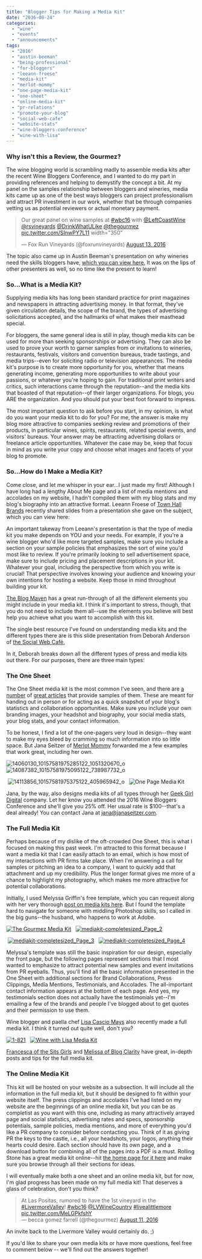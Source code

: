 ```yaml
---
title: "Blogger Tips for Making a Media Kit"
date: "2016-08-24"
categories: 
  - "wine"
  - "events"
  - "announcements"
tags: 
  - "2016"
  - "austin-beeman"
  - "being-professional"
  - "for-bloggers"
  - "leeann-froese"
  - "media-kit"
  - "merlot-mommy"
  - "one-page-media-kit"
  - "one-sheet"
  - "online-media-kit"
  - "pr-relations"
  - "promote-your-blog"
  - "social-web-cafe"
  - "website-stats"
  - "wine-bloggers-conference"
  - "wine-with-lisa"
---
```


### **Why isn't this a Review, the Gourmez?**

The wine blogging world is scrambling madly to assemble media kits after the recent Wine Bloggers Conference, and I wanted to do my part in providing references and helping to demystify the concept a bit. At my panel on the samples relationship between bloggers and wineries, media kits came up as one of the best ways bloggers can project professionalism and attract PR investment in our work, whether that be through companies vetting us as potential reviewers or actual monetary payment.

<blockquote class="twitter-tweet"><p dir="ltr" lang="en">Our great panel on wine samples at <a href="https://twitter.com/hashtag/wbc16?src=hash">#wbc16</a> with <a href="https://twitter.com/LeftCoastWine">@LeftCoastWine</a> <a href="https://twitter.com/rsvineyards">@rsvineyards</a> <a href="https://twitter.com/DrinkWhatULike">@DrinkWhatULike</a> <a href="https://twitter.com/thegourmez">@thegourmez</a> <a href="https://t.co/SInwPY7L11">pic.twitter.com/SInwPY7L11</a> width="350"</p>— Fox Run Vineyards (@foxrunvineyards) <a href="https://twitter.com/foxrunvineyards/status/764519111464452101">August 13, 2016</a></blockquote>

The topic also came up in Austin Beeman's presentation on why wineries need the skills bloggers have, [which you can view here.](https://youtu.be/3tg5wRJ3dOM) It was on the lips of other presenters as well, so no time like the present to learn!

### **So…What is a Media Kit?**

Supplying media kits has long been standard practice for print magazines and newspapers in attracting advertising money. In that format, they've given circulation details, the scope of the brand, the types of advertising solicitations accepted, and the hallmarks of what makes their masthead special.

For bloggers, the same general idea is still in play, though media kits can be used for more than seeking sponsorships or advertising. They can also be used to prove your worth to garner samples from or invitations to wineries, restaurants, festivals, visitors and convention bureaus, trade tastings, and media trips--even for soliciting radio or television appearances. The media kit's purpose is to create more opportunity for you, whether that means generating income, generating more opportunities to write about your passions, or whatever you're hoping to gain. For traditional print writers and critics, such interactions came through the reputation--and the media kits that boasted of that reputation--of their larger organizations. For blogs, you ARE the organization. And you should put your best foot forward to impress.

The most important question to ask before you start, in my opinion, is what do you want your media kit to do for you? For me, the answer is make my blog more attractive to companies seeking review and promotions of their products, in particular wines, spirits, restaurants, related special events, and visitors' bureaus. Your answer may be attracting advertising dollars or freelance article opportunities. Whatever the case may be, keep that focus in mind as you write your copy and choose what images and facets of your blog to promote.

### **So…How do I Make a Media Kit?**

Come close, and let me whisper in your ear…I just made my first! Although I have long had a lengthy About Me page and a list of media mentions and accolades on my website, I hadn't compiled them with my blog stats and my blog's biography into an attractive format. Leeann Froese of [Town Hall Brands](http://www.townhallbrands.com/) recently shared slides from a presentation she gave on the subject, which you can view here:

An important takeway from Leeann's presentation is that the type of media kit you make depends on YOU and your needs. For example, if you're a wine blogger who'd like more targeted samples, make sure you include a section on your sample policies that emphasizes the sort of wine you'd most like to review. If you're primarily looking to sell advertisement space, make sure to include pricing and placement descriptions in your kit. Whatever your goal, including the perspective from which you write is crucial! That perspective involves knowing your audience and knowing your own intentions for hosting a website. Keep those in mind throughout building your kit.

[The Blog Maven](http://www.theblogmaven.com/make-a-media-kit-that-rocks/) has a great run-through of all the different elements you might include in your media kit. I think it's important to stress, though, that you do not need to include them all--use the elements you believe will best help you achieve what you want to accomplish with this kit.

The single best resource I've found on understanding media kits and the different types there are is this slide presentation from Deborah Anderson of [the Social Web Café.](http://www.socialwebcafe.com/)

In it, Deborah breaks down all the different types of press and media kits out there. For our purposes, there are three main types:

### **The One Sheet**

The One Sheet media kit is the most common I've seen, and there are [a number](http://www.thenetworkniche.com/one-page-media-kit/) of [great articles](http://katywidrick.com/best-blogger-media-kits/) that provide samples of them. These are meant for handing out in person or for acting as a quick snapshot of your blog's statistics and collaboration opportunities. Make sure you include your own branding images, your headshot and biography, your social media stats, your blog stats, and your contact information.

To be honest, I find a lot of the one-pagers very loud in design--they want to make my eyes bleed by cramming so much information into so little space. But Jana Seitzer of [Merlot Mommy](http://merlotmommy.com/) forwarded me a few examples that work great, including her own.

![14060130_10157581975285122_1051320670_o](http://s3.amazonaws.com/thegourmez-wpmedia/2016/08/14060130_10157581975285122_1051320670_o-386x500.jpg)   ![14087382_10157581975095122_738987732_o](http://s3.amazonaws.com/thegourmez-wpmedia/2016/08/14087382_10157581975095122_738987732_o-386x500.jpg)

 ![14113856_10157581975375122_405965942_o](http://s3.amazonaws.com/thegourmez-wpmedia/2016/08/14113856_10157581975375122_405965942_o-398x500.jpg)   ![One Page Media Kit](http://s3.amazonaws.com/thegourmez-wpmedia/2016/08/14114617_10157581975440122_100648337_o-386x500.jpg)

Jana, by the way, also designs media kits of all types through her [Geek Girl Digital](http://geekgirldigital.com/) company. Let her know you attended the 2016 Wine Bloggers Conference and she'll give you 25% off. Her usual rate is $100--that's a deal already! You can contact Jana at [jana@janaseitzer.com](mailto:jana@janaseitzer.com).

### **The Full Media Kit**

Perhaps because of my dislike of the oft-crowded One Sheet, this is what I focused on making this past week. I'm attracted to this format because I want a media kit that I can easily attach to an email, which is how most of my interactions with PR firms take place. When I'm answering a call for samples or pitching an idea to a company, I want to quickly add that attachment and up my credibility. Plus the longer format gives me more of a chance to highlight my photography, which makes me more attractive for potential collaborations.

Initially, I used Melyssa Griffin's free template, which you can request along with her very thorough [post on media kits here](http://www.melyssagriffin.com/how-and-why-to-create-a-media-kit-for-your-blog-free-template/). But I found the template hard to navigate for someone with middling Photoshop skills, so I called in the big guns--the husband, who happens to work at Adobe.

[![The Gourmez Media Kit](http://s3.amazonaws.com/thegourmez-wpmedia/2016/08/mediakit-completesized_Page_1-386x500.jpg)](http://s3.amazonaws.com/thegourmez-wpmedia/2016/08/mediakit-completesized_Page_1.jpg)   [![mediakit-completesized_Page_2](http://s3.amazonaws.com/thegourmez-wpmedia/2016/08/mediakit-completesized_Page_2-386x500.jpg)](http://s3.amazonaws.com/thegourmez-wpmedia/2016/08/mediakit-completesized_Page_2.jpg)

 [![mediakit-completesized_Page_3](http://s3.amazonaws.com/thegourmez-wpmedia/2016/08/mediakit-completesized_Page_3-386x500.jpg)](http://s3.amazonaws.com/thegourmez-wpmedia/2016/08/mediakit-completesized_Page_3.jpg)   [![mediakit-completesized_Page_4](http://s3.amazonaws.com/thegourmez-wpmedia/2016/08/mediakit-completesized_Page_4-386x500.jpg)](http://s3.amazonaws.com/thegourmez-wpmedia/2016/08/mediakit-completesized_Page_4.jpg)

Melyssa's template was still the basic inspiration for our design, especially the front page, but the following pages represent sections that I most wanted to emphasize to attract potential new samples and event invitations from PR eyeballs. Thus, you'll find all the basic information presented in the One Sheet with additional sections for Brand Collaborations, Press Clippings, Media Mentions, Testimonials, and Accolades. The all-important contact information appears at the bottom of each page. And yes, my testimonials section does not actually have the testimonials yet--I'm emailing a few of the brands and people I've blogged about to get quotes and their permission to use them.

Wine blogger and paella chef [Lisa Cascio Mays](mailto:http://winewithlisa.com/mediakit/) also recently made a full media kit. I think it turned out quite well, don't you?

[![1-821](http://s3.amazonaws.com/thegourmez-wpmedia/2016/08/1-821-333x500.png)](http://s3.amazonaws.com/thegourmez-wpmedia/2016/08/1-821.png)   [![Wine with Lisa Media Kit](http://s3.amazonaws.com/thegourmez-wpmedia/2016/08/2-821-333x500.png)](http://s3.amazonaws.com/thegourmez-wpmedia/2016/08/2-821.png)

[Francesca of the Sits Girls](mailto:http://www.thesitsgirls.com/make-money/what-is-a-media-kit/) and [Melissa of Blog Clarity](http://www.blogclarity.com/10-inspiring-media-kits-from-bloggers/) have great, in-depth posts and tips for the full media kit.

### **The Online Media Kit**

This kit will be hosted on your website as a subsection. It will include all the information in the full media kit, but it should be designed to fit within your website itself. The press clippings and accolades I've had listed on my website are the beginnings of an online media kit, but you can be as completist as you want with this one, including as many attractively arrayed page and social statistics, advertising rates and specs, sponsorship potentials, sample policies, media mentions, and more of everything you'd like a PR company to consider before contacting you. Think of it as giving PR the keys to the castle, i.e., all your headshots, your logos, anything their hearts could desire. Each section should have its own page, and a download button for combining all of the pages into a PDF is a must. Rolling Stone has a great media kit online--hit [the home page for it here](http://www.srds.com/mediakits/rollingstone/index.html) and make sure you browse through all their sections for ideas.

I will eventually make both a one sheet and an online media kit, but for now, I'm glad progress has been made on my full media kit! That deserves a glass of celebration, don't you think?

<blockquote class="twitter-tweet">At Las Positas, rumored to have the 1st vineyard in the <a href="https://twitter.com/hashtag/LivermoreValley?src=hash">#LivermoreValley</a>! <a href="https://twitter.com/hashtag/wbc16?src=hash">#wbc16</a> <a href="https://twitter.com/LVWineCountry">@LVWineCountry</a> <a href="https://twitter.com/hashtag/livealittlemore?src=hash">#livealittlemore</a> <a href="https://t.co/MeLGPkfshY">pic.twitter.com/MeLGPkfshY</a><div></div>— becca gomez farrell (@thegourmez) <a href="https://twitter.com/thegourmez/status/763814246178324480">August 11, 2016</a></blockquote>

An invite back to the Livermore Valley would certainly do. ;)

If you'd like to share your own media kits or have more questions, feel free to comment below -- we'll find out the answers together!
